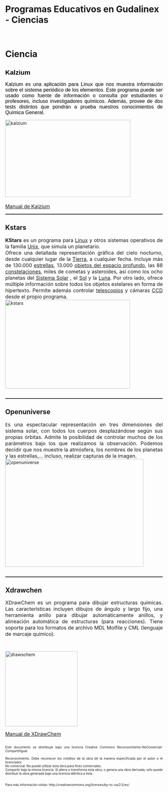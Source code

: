 # Programas Educativos en Gudalinex - Ciencias
<br />
<h1>Ciencia</h1><h2 style="font-family: Trebuchet MS,Verdana,Arial,Helvetica,sans-serif; color: rgb(0, 0, 0); text-align: justify;">Kalzium</h2><p style="font-family: Trebuchet MS,Verdana,Arial,Helvetica,sans-serif; color: rgb(0, 0, 0); text-align: justify;"><font size="3">Kalzium es una
aplicación para Linux que nos muestra información sobre el sistema
periódico de los elementos. Este programa puede ser usado como fuente
de información o consulta por estudiantes o profesores, incluso
investigadores químicos. Además, provee de dos tests distintos que
pondrán a prueba nuestros conocimientos de Química General. </font></p><img width="400" vspace="0" hspace="0" height="246" border="0" src="img/vol5_4x_kalzium_default_thumb.png" alt="kalzium" title="kalzium" /><br /><font size="3"><br /><a href="http://docs.kde.org/development/es/kdeedu/kalzium/">Manual de Kalzium</a></font><br /><hr style="width: 100%; height: 2px;" /><h2>Kstars</h2><div style="text-align: justify;"><font size="3"><b>KStars</b> es un programa para <a title="Linux" href="http://es.wikipedia.org/wiki/Linux">Linux</a> y otros sistemas operativos de la familia <a title="Unix" href="http://es.wikipedia.org/wiki/Unix">Unix</a>, que simula un planetario.<br />Ofrece una detallada representación gráfica del cielo nocturno, desde cualquier lugar de la <a title="Tierra" href="http://es.wikipedia.org/wiki/Tierra">Tierra</a>, a cualquier fecha. Incluye más de 130.000 <a title="Estrella" href="http://es.wikipedia.org/wiki/Estrella">estrellas</a>, 13.000 <a title="Objeto del espacio profundo" href="http://es.wikipedia.org/wiki/Objeto_del_espacio_profundo">objetos del espacio profundo</a>, las 88 <a title="Constelación" href="http://es.wikipedia.org/wiki/Constelaci%C3%B3n">constelaciones</a>, miles de cometas y asteroides, así como los ocho planetas del <a title="Sistema Solar" href="http://es.wikipedia.org/wiki/Sistema_Solar">Sistema Solar</a> , el <a title="Sol" href="http://es.wikipedia.org/wiki/Sol">Sol</a> y la <a title="Luna" href="http://es.wikipedia.org/wiki/Luna">Luna</a>. Por otro lado, ofrece múltiple información sobre todos los objetos estelares en forma de hipertexto. Permite además controlar <a title="Telescopio" href="http://es.wikipedia.org/wiki/Telescopio">telescopios</a> y cámaras <a title="CCD" href="http://es.wikipedia.org/wiki/CCD">CCD</a> desde el propio programa.</font><br /><img vspace="0" hspace="0" border="0" src="img/800px-KStars_Plejady.png" alt="kstars" title="kstars" style="width: 399px; height: 283px;" /><br /><br /><hr style="width: 100%; height: 2px;" /><h2>Openuniverse</h2><p>
<font face="Comic Sans MS"></font></p></div><div style="text-align: justify;"><span class="nolink">E<font size="3">s una espectacular representación en tres dimensiones del sistema solar, con todos los cuerpos desplazándose según sus propias órbitas.
Admite la posibilidad de controlar muchos de los parámetros bajo los que realizamos la observación. Podemos decidir que nos muestre la atmósfera, los nombres de los planetas y las estrellas,... incluso, realizar capturas de la imagen. </font><br /><img vspace="0" hspace="0" border="0" src="img/openuniverse.jpg" alt="openuniverse" title="openuniverse" style="width: 442px; height: 344px;" /><br /><br /></span><hr style="width: 100%; height: 2px;" /><h2>Xdrawchen<span class="nolink"></span></h2><p><font size="3">XDrawChem es un programa para dibujar estructuras químicas.
Las características incluyen dibujos de ángulo y largo fijo,
una herramienta anillo para dibujar automáticamente anillos, y alineación
automática de estructuras (para reacciones). Tiene soporte para
los formatos de archivo MDL Molfile y CML (lenguaje de marcaje químico).</font></p><br /><p><img width="231" vspace="0" hspace="0" height="240" border="0" src="img/t226xdrawchem1.9.png" alt="drawschem" title="drawschem" /></p><p><font size="3"><a href="http://xdrawchem.sourceforge.net/doc/index.html">Manual de XDrawChem<br /></a></font></p><p><font size="1"><br />Este documento se distribuye bajo una licencia Creative Commons Reconocimiento-NoComercial-CompartirIgual<br />
<br />Reconocimiento. Debe reconocer los créditos de la obra de la manera especificada por el autor o el licenciador.<br />No comercial. No puede utilizar esta obra para fines comerciales.<br />Compartir bajo la misma licencia. Si altera o transforma esta obra, o
genera una obra derivada, sólo puede distribuir la obra generada bajo
una licencia idéntica a ésta.<br />
<br />
<br />
Para más información visitar: http://creativecommons.org/licenses/by-nc-sa/2.5/es/</font></p><p><font size="3"><a href="http://xdrawchem.sourceforge.net/doc/index.html"><br /></a></font></p><p><br /></p>
</div>
